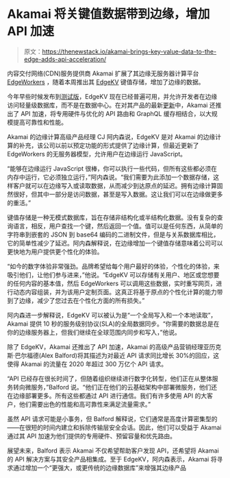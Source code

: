 # Akamai 将关键值数据带到边缘，增加 API 加速

> 原文：<https://thenewstack.io/akamai-brings-key-value-data-to-the-edge-adds-api-acceleration/>

内容交付网络(CDN)服务提供商 Akamai 扩展了其边缘无服务器计算平台 [EdgeWorkers](https://developer.akamai.com/akamai-edgeworkers-overview) ，随着本周推出其 [EdgeKV](https://developer.akamai.com/edgekv) 键值存储，增加了边缘的数据。

今年早些时候发布到[测试版](https://blogs.akamai.com/2021/03/serverless-storage-at-the-edge-edgekv-beta.html?utm_source=feedburner&utm_medium=feed&utm_campaign=Feed%3A+TheAkamaiBlog+%28The+Akamai+Blog%29)，EdgeKV 现在已经普遍可用，并允许开发者在边缘访问轻量级数据库，而不是在数据中心。在对其产品的最新[更新](https://blogs.akamai.com/2021/06/platform-update-akamai-boosts-edge-application-power-expanding-possibilities-for-developers.html)中，Akamai 还推出了 API 加速，将专用硬件与优化的 API 路由和 GraphQL 缓存相结合，以大规模提高可靠性和性能。

Akamai 的边缘计算高级产品经理 CJ 阿内森说，EdgeKV 是对 Akamai 的边缘计算的补充，该公司以前以预定功能的形式提供了边缘计算，但最近更新了 EdgeWorkers 的无服务器模型，允许用户在边缘运行 JavaScript。

“能够在边缘运行 JavaScript 很棒，你可以执行一些代码，但所有这些都必须在内存中运行，它必须独立运行，”阿内森说。“我们需要为此添加一个数据存储，这样客户就可以在边缘写入或读取数据，从而减少到达原点的延迟。拥有边缘计算固然很好，但其中一部分是访问数据，甚至是写入数据。这让我们可以在边缘做更多的重活。”

键值存储是一种无模式数据库，旨在存储非结构化或半结构化数据。没有复杂的查询语言，相反，用户查找一个键，然后返回一个值。值可以是任何东西，从简单的字符串到嵌套的 JSON 到 base64 编码的二进制文件，但是与关系数据库相比，它的简单性减少了延迟。阿内森解释说，在边缘增加一个键值存储意味着公司可以更快地为用户提供更个性化的体验。

“如今的数字体验非常强劲。品牌希望给每个用户最好的体验，个性化的体验，来吸引他们，让他们参与进来，”他说。“EdgeKV 可以存储有关用户、地区或您想要的任何内容的基本值，然后 EdgeWorkers 可以调用这些数据，实时重写网页，进行动态内容组装，并为该用户定制页面。这真正将基于原点的个性化计算的能力带到了边缘，减少了您过去在个性化方面的所有损失。”

阿内森进一步解释说，EdgeKV 可以被认为是“一个全局写入和一个本地读取”，Akamai 提供 10 秒的服务级别协议(SLA)的全局数据同步。“你需要的数据总是在你的边缘服务器上，但我们继续在全球范围内同步和写入，”他说。

除了 EdgeKV，Akamai 还推出了 API 加速，Akamai 的高级产品营销经理亚历克斯·巴尔福德(Alex Balford)将其描述为对最近 API 请求同比增长 30%的回应，这使得 Akamai 的流量在 2020 年超过 300 万亿个 API 请求。

“API 已经存在很长时间了，但随着组织继续进行数字化转型，他们正在从整体服务转向微服务，”Balford 说。“他们正在他们的云基础架构中部署微服务，他们还在边缘部署更多。所有这些都通过 API 进行通信。我们有许多使用 API 的大客户，他们需要出色的性能和高可靠性来满足流量需求。”

虽然 API 请求可能是小事务，但 Balford 解释说，它们通常是高度计算密集型的——在很短的时间内建立和拆除传输层安全会话。因此，他们可以受益于 Akamai 通过其 API 加速为他们提供的专用硬件、预留容量和优先路由。

展望未来，Balford 表示 Akamai 不仅希望帮助客户发现 API，还希望将 Akamai 的 API 解决方案与其安全产品相集成。至于 EdgeKV，阿内森表示，Akamai 将寻求通过增加一个“更强大，或更传统的边缘数据库”来增强其边缘产品

<svg xmlns:xlink="http://www.w3.org/1999/xlink" viewBox="0 0 68 31" version="1.1"><title>Group</title> <desc>Created with Sketch.</desc></svg>